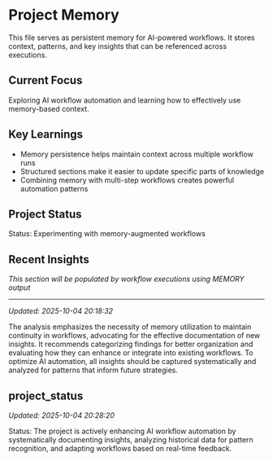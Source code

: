 # Project Memory

This file serves as persistent memory for AI-powered workflows. It stores context, patterns, and key insights that can be referenced across executions.

## Current Focus

Exploring AI workflow automation and learning how to effectively use memory-based context.

## Key Learnings

- Memory persistence helps maintain context across multiple workflow runs
- Structured sections make it easier to update specific parts of knowledge
- Combining memory with multi-step workflows creates powerful automation patterns

## Project Status

Status: Experimenting with memory-augmented workflows

## Recent Insights

_This section will be populated by workflow executions using MEMORY output_

---
*Updated: 2025-10-04 20:18:32*

The analysis emphasizes the necessity of memory utilization to maintain continuity in workflows, advocating for the effective documentation of new insights. It recommends categorizing findings for better organization and evaluating how they can enhance or integrate into existing workflows. To optimize AI automation, all insights should be captured systematically and analyzed for patterns that inform future strategies.


## project_status
*Updated: 2025-10-04 20:28:20*

Status: The project is actively enhancing AI workflow automation by systematically documenting insights, analyzing historical data for pattern recognition, and adapting workflows based on real-time feedback.